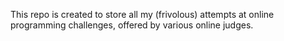 This repo is created to store all my (frivolous) attempts at online programming challenges, offered by various online judges.
